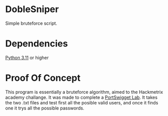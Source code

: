 # DobleSniper
Simple bruteforce script. 

# Dependencies
<a href="https://www.python.org/downloads/">Python 3.11</a> or higher

# Proof Of Concept
This program is essentially a bruteforce algorithm, aimed to the Hackmetrix academy challange. It was made to complete a <a href="https://portswigger.net/web-security/authentication/password-based/lab-username-enumeration-via-different-responses">PortSwigget Lab</a>.
It takes the two .txt files and test first all the posible valid users, and once it finds one it trys all the possible passwords.
